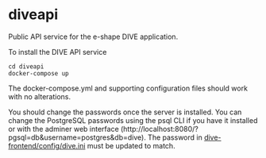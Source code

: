 # diveapi
Public API service for the  e-shape DIVE application.

To install the DIVE API service 
```
cd diveapi
docker-compose up
```
The docker-compose.yml and supporting configuration files should work with no alterations. 

You should change the passwords once the server is installed. You can change the PostgreSQL passwords using the psql CLI if you have it installed or with the adminer web interface (http://localhost:8080/?pgsql=db&username=postgres&db=dive). The password in [dive-frontend/config/dive.ini](https://github.com/pmlrsg/diveapi/blob/992bfb9bc8e4db4818a9d81059e30bec0ee49a1c/dive-frontend/config/dive.ini) must be updated to match.
